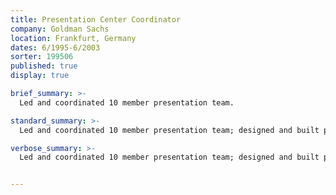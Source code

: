 ```yaml
---
title: Presentation Center Coordinator
company: Goldman Sachs
location: Frankfurt, Germany
dates: 6/1995-6/2003
sorter: 199506
published: true
display: true

brief_summary: >-
  Led and coordinated 10 member presentation team.

standard_summary: >-
  Led and coordinated 10 member presentation team; designed and built presentations with MS PowerPoint for internal and external clients; designed and built time sheet application in MS Excel.

verbose_summary: >-
  Led and coordinated 10 member presentation team; designed and built presentations with MS PowerPoint for internal and external clients; designed and built time sheet application in MS Excel; designed and built conference communications databases in MS Access.


---
```

